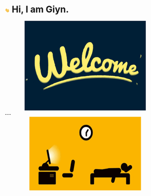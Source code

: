 # <img src="https://github.com/Giyn/Giyn/blob/master/Assets/Hi.gif" width="3%"/> Hi, I am Giyn.
<div align=center><img width = '380' height ='280' src ="https://github.com/Giyn/Giyn/blob/master/Assets/Welcome.gif"/></div>
---
<div align=center><img width = '350' height ='230' src ="https://github.com/Giyn/Giyn/blob/master/Assets/Work.gif"/></div>

